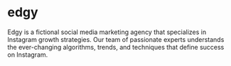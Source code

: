 # edgy
Edgy is a fictional social media marketing agency that specializes in Instagram growth strategies. Our team of passionate experts understands the ever-changing algorithms, trends, and techniques that define success on Instagram.
